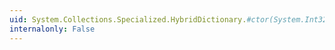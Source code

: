 ```yaml
---
uid: System.Collections.Specialized.HybridDictionary.#ctor(System.Int32,System.Boolean)
internalonly: False
---
```

